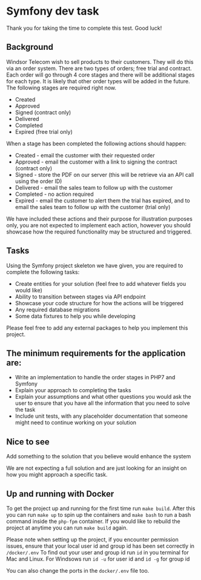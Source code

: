 # Symfony dev task

Thank you for taking the time to complete this test. Good luck!

## Background

Windsor Telecom wish to sell products to their customers. They will do this via an order system. There are two types of orders; free trial and contract. Each order will go
 through 4 core stages and there will be additional stages for each type. It is likely that other order types will be added in the future. The following stages are required right now.

- Created
- Approved
- Signed (contract only)
- Delivered
- Completed
- Expired (free trial only)

When a stage has been completed the following actions should happen:

- Created - email the customer with their requested order
- Approved - email the customer with a link to signing the contract (contract only)
- Signed - store the PDF on our server (this will be retrieve via an API call using the order ID)
- Delivered - email the sales team to follow up with the customer
- Completed - no action required
- Expired - email the customer to alert them the trial has expired, and to email the sales team to follow up with the customer (trial only)

We have included these actions and their purpose for illustration purposes only, you are not expected to implement each action, however you should showcase how the required functionality may be structured and triggered.

## Tasks

Using the Symfony project skeleton we have given, you are required to complete the following tasks:

- Create entities for your solution (feel free to add whatever fields you would like)
- Ability to transition between stages via API endpoint
- Showcase your code structure for how the actions will be triggered
- Any required database migrations
- Some data fixtures to help you while developing

Please feel free to add any external packages to help you implement this project.

## The minimum requirements for the application are:

- Write an implementation to handle the order stages in PHP7 and Symfony
- Explain your approach to completing the tasks
- Explain your assumptions and what other questions you would ask the user to ensure that you have all the information that you need to solve the task
- Include unit tests, with any placeholder documentation that someone might need to continue working on your solution

## Nice to see

Add something to the solution that you believe would enhance the system
 
We are not expecting a full solution and are just looking for an insight on how you might approach a specific task.

## Up and running with Docker

To get the project up and running for the first time run `make build`.
After this you can run `make up` to spin up the containers and `make bash` to run a bash command inside the `php-fpm` container.
If you would like to rebuild the project at anytime you can run `make build` again. 

Please note when setting up the project, if you encounter permission issues, ensure that your local user id and group id has been set correctly in `/docker/.env`
To find out your user and group id run `id` in you terminal for Mac and Linux. For Windsows run `id -u` for user id and `id -g` for group id  

You can also change the ports in the `docker/.env` file too. 

